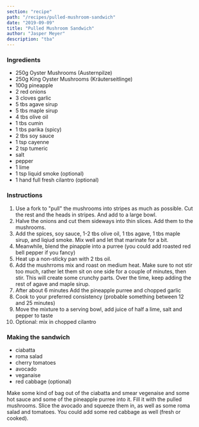```yaml
---
section: "recipe"
path: "/recipes/pulled-mushroom-sandwich"
date: "2019-09-09"
title: "Pulled Mushroom Sandwich"
author: "Jasper Meyer"
description: "tba"
---
```


### Ingredients

- 250g Oyster Mushrooms (Austernpilze)
- 250g King Oyster Mushrooms (Kräuterseitlinge)
- 100g pineapple
- 2 red onions
- 3 cloves garlic
- 5 tbs agave sirup
- 5 tbs maple sirup
- 4 tbs olive oil
- 1 tbs cumin
- 1 tbs parika (spicy)
- 2 tbs soy sauce
- 1 tsp cayenne
- 2 tsp tumeric
- salt
- pepper
- 1 lime
- 1 tsp liquid smoke (optional)
- 1 hand full fresh cilantro (optional)

### Instructions

1. Use a fork to "pull" the mushrooms into stripes as much as possible. Cut the rest and the heads in stripes. And add to a large bowl.
2. Halve the onions and cut them sideways into thin slices. Add them to the mushrooms.
3. Add the spices, soy sauce, 1-2 tbs olive oil, 1 tbs agave, 1 tbs maple sirup, and liqiud smoke. Mix well and let that marinate for a bit.
4. Meanwhile, blend the pinapple into a purree (you could add roasted red bell pepper if you fancy)
5. Heat up a non-sticky pan with 2 tbs oil.
6. Add the mushrroms mix and roast on medium heat. Make sure to not stir too much, rather let them sit on one side for a couple of minutes, then stir. This will create some crunchy parts. Over the time, keep adding the rest of agave and maple sirup.
7. After about 6 minutes Add the pineapple purree and chopped garlic
8. Cook to your preferred consistency (probable something between 12 and 25 minutes)
9. Move the mixture to a serving bowl, add juice of half a lime, salt and pepper to taste
10. Optional: mix in chopped cilantro

### Making the sandwich

- ciabatta
- roma salad
- cherry tomatoes
- avocado
- veganaise
- red cabbage (optional)

Make some kind of bag out of the ciabatta and smear vegenaise and some hot sauce and some of the pineapple purree into it. Fill it with the pulled mushrooms. Slice the avocado and squeeze them in, as well as some roma salad and tomatoes. You could add some red cabbage as well (fresh or cooked).
